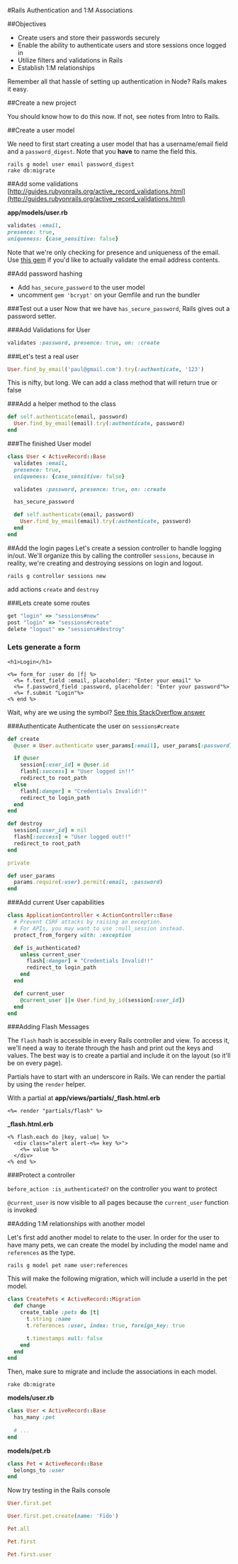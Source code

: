 #Rails Authentication and 1:M Associations

##Objectives

* Create users and store their passwords securely
* Enable the ability to authenticate users and store sessions once logged in
* Utilize filters and validations in Rails
* Establish 1:M relationships

Remember all that hassle of setting up authentication in Node? Rails makes it easy.

##Create a new project

You should know how to do this now. If not, see notes from Intro to Rails.

##Create a user model

We need to first start creating a user model that has a username/email field and a `password_digest`. Note that you **have** to name the field this.

```
rails g model user email password_digest
rake db:migrate
```

##Add some validations
[http://guides.rubyonrails.org/active_record_validations.html](http://guides.rubyonrails.org/active_record_validations.html)

**app/models/user.rb**

```ruby
validates :email,
presence: true,
uniqueness: {case_sensitive: false}
```

Note that we're only checking for presence and uniqueness of the email. Use [this gem](https://github.com/balexand/email_validator) if you'd like to actually validate the email address contents.

##Add password hashing

* Add `has_secure_password` to the user model
* uncomment `gem 'bcrypt'` on your Gemfile and run the bundler

###Test out a user
Now that we have `has_secure_password`, Rails gives out a password setter.

###Add Validations for User

```ruby
validates :password, presence: true, on: :create
```

###Let's test a real user

```ruby
User.find_by_email('paul@gmail.com').try(:authenticate, '123')
```

This is nifty, but long. We can add a class method that will return true or false

###Add a helper method to the class

```ruby
def self.authenticate(email, password)
  User.find_by_email(email).try(:authenticate, password)
end
```

###The finished User model

```ruby
class User < ActiveRecord::Base
  validates :email,
  presence: true,
  uniqueness: {case_sensitive: false}

  validates :password, presence: true, on: :create

  has_secure_password

  def self.authenticate(email, password)
    User.find_by_email(email).try(:authenticate, password)
  end
end
```

##Add the login pages
Let's create a session controller to handle logging in/out. We'll organize this by calling the controller `sessions`, because in reality, we're creating and destroying sessions on login and logout.

```
rails g controller sessions new
```

add actions `create` and `destroy`

###Lets create some routes

```ruby
get "login" => "sessions#new"
post "login" => "sessions#create"
delete "logout" => "sessions#destroy"
```

### Lets generate a form

```erb
<h1>Login</h1>

<%= form_for :user do |f| %>
  <%= f.text_field :email, placeholder: "Enter your email" %>
  <%= f.password_field :password, placeholder: "Enter your password"%>
  <%= f.submit "Login"%>
<% end %>
```

Wait, why are we using the symbol? [See this StackOverflow answer](http://stackoverflow.com/questions/957204/instance-variable-vs-symbol-in-ruby-on-rails-form-for)

###Authenticate
Authenticate the user on `sessions#create`

```ruby
def create
  @user = User.authenticate user_params[:email], user_params[:password]

  if @user
    session[:user_id] = @user.id
    flash[:success] = "User logged in!!"
    redirect_to root_path
  else
    flash[:danger] = "Credentials Invalid!!"
    redirect_to login_path
  end
end

def destroy
  session[:user_id] = nil
  flash[:success] = "User logged out!!"
  redirect_to root_path
end

private

def user_params
  params.require(:user).permit(:email, :password)
end
```

###Add current User capabilities

```ruby
class ApplicationController < ActionController::Base
  # Prevent CSRF attacks by raising an exception.
  # For APIs, you may want to use :null_session instead.
  protect_from_forgery with: :exception

  def is_authenticated?
    unless current_user
      flash[:danger] = "Credentials Invalid!!"
      redirect_to login_path
    end
  end

  def current_user
    @current_user ||= User.find_by_id(session[:user_id])
  end
end
```

###Adding Flash Messages

The `flash` hash is accessible in every Rails controller and view. To access it, we'll need a way to iterate through the hash and print out the keys and values. The best way is to create a partial and include it on the layout (so it'll be on every page).

Partials have to start with an underscore in Rails. We can render the partial by using the `render` helper.

With a partial at **app/views/partials/_flash.html.erb**

```erb
<%= render "partials/flash" %>
```


**_flash.html.erb**

```erb
<% flash.each do |key, value| %>
  <div class="alert alert-<%= key %>">
    <%= value %>
  </div>
<% end %>
```

###Protect a controller

`before_action :is_authenticated?` on the controller you want to protect

`@current_user` is now visible to all pages because the `current_user` function is invoked

##Adding 1:M relationships with another model

Let's first add another model to relate to the user. In order for the user to have many pets, we can create the model by including the model name and `references` as the type.

```
rails g model pet name user:references
```

This will make the following migration, which will include a userId in the pet model.

```ruby
class CreatePets < ActiveRecord::Migration
  def change
    create_table :pets do |t|
      t.string :name
      t.references :user, index: true, foreign_key: true

      t.timestamps null: false
    end
  end
end
```

Then, make sure to migrate and include the associations in each model.

```
rake db:migrate
```

**models/user.rb**
```ruby
class User < ActiveRecord::Base
  has_many :pet
  
  # ...
end

```

**models/pet.rb**
```ruby
class Pet < ActiveRecord::Base
  belongs_to :user
end
```

Now try testing in the Rails console

```ruby
User.first.pet

User.first.pet.create(name: 'Fido')

Pet.all

Pet.first

Pet.first.user
```
